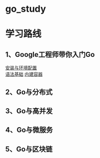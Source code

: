 # go_study

# 学习路线

## 1、Google工程师带你入门Go
   [安装与环境配置](1/安装与环境配置.md)  
   [语法基础](1/语法基础.md)
   [内建容器](1/内建容器.md)
## 2、Go与分布式
## 3、Go与高并发
## 4、Go与微服务
## 5、Go与区块链